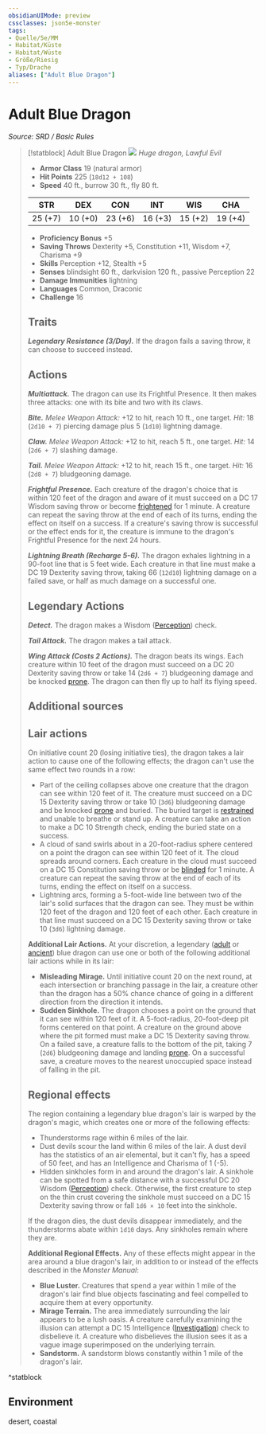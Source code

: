```yaml
---
obsidianUIMode: preview
cssclasses: json5e-monster
tags:
- Quelle/5e/MM
- Habitat/Küste
- Habitat/Wüste
- Größe/Riesig
- Typ/Drache
aliases: ["Adult Blue Dragon"]
---
```

# Adult Blue Dragon
*Source: SRD / Basic Rules*  

> [!statblock] Adult Blue Dragon
> ![](compendium/bestiary/dragon/token/adult-blue-dragon.png#token)
> *Huge dragon, Lawful Evil*
> 
> - **Armor Class** 19  (natural armor)
> - **Hit Points** 225 (`18d12 + 108`)
> - **Speed** 40 ft., burrow 30 ft., fly 80 ft.
> 
> |STR|DEX|CON|INT|WIS|CHA|
> |:---:|:---:|:---:|:---:|:---:|:---:|
> |25 (+7)|10 (+0)|23 (+6)|16 (+3)|15 (+2)|19 (+4)|
> 
> - **Proficiency Bonus** +5
> - **Saving Throws** Dexterity +5, Constitution +11, Wisdom +7, Charisma +9
> - **Skills** Perception +12, Stealth +5
> - **Senses** blindsight 60 ft., darkvision 120 ft., passive Perception 22
> - **Damage Immunities** lightning
> - **Languages** Common, Draconic
> - **Challenge** 16
> 
> ## Traits
> 
> ***Legendary Resistance (3/Day).*** If the dragon fails a saving throw, it can choose to succeed instead.
> 
> ## Actions
> 
> ***Multiattack.*** The dragon can use its Frightful Presence. It then makes three attacks: one with its bite and two with its claws.
> 
> ***Bite.*** *Melee Weapon Attack:* +12 to hit, reach 10 ft., one target. *Hit:* 18 (`2d10 + 7`) piercing damage plus 5 (`1d10`) lightning damage.
> 
> ***Claw.*** *Melee Weapon Attack:* +12 to hit, reach 5 ft., one target. *Hit:* 14 (`2d6 + 7`) slashing damage.
> 
> ***Tail.*** *Melee Weapon Attack:* +12 to hit, reach 15 ft., one target. *Hit:* 16 (`2d8 + 7`) bludgeoning damage.
> 
> ***Frightful Presence.*** Each creature of the dragon's choice that is within 120 feet of the dragon and aware of it must succeed on a DC 17 Wisdom saving throw or become [frightened](rules/conditions.md#frightened) for 1 minute. A creature can repeat the saving throw at the end of each of its turns, ending the effect on itself on a success. If a creature's saving throw is successful or the effect ends for it, the creature is immune to the dragon's Frightful Presence for the next 24 hours.
> 
> ***Lightning Breath (Recharge 5-6).*** The dragon exhales lightning in a 90-foot line that is 5 feet wide. Each creature in that line must make a DC 19 Dexterity saving throw, taking 66 (`12d10`) lightning damage on a failed save, or half as much damage on a successful one.
> 
> ## Legendary Actions
> 
> ***Detect.*** The dragon makes a Wisdom ([Perception](rules/skills.md#Perception)) check.
> 
> ***Tail Attack.*** The dragon makes a tail attack.
> 
> ***Wing Attack (Costs 2 Actions).*** The dragon beats its wings. Each creature within 10 feet of the dragon must succeed on a DC 20 Dexterity saving throw or take 14 (`2d6 + 7`) bludgeoning damage and be knocked [prone](rules/conditions.md#prone). The dragon can then fly up to half its flying speed.
> 
> ## Additional sources
> 
> 
> 
> ## Lair actions
> 
> On initiative count 20 (losing initiative ties), the dragon takes a lair action to cause one of the following effects; the dragon can't use the same effect two rounds in a row:
> 
> - Part of the ceiling collapses above one creature that the dragon can see within 120 feet of it. The creature must succeed on a DC 15 Dexterity saving throw or take 10 (`3d6`) bludgeoning damage and be knocked [prone](rules/conditions.md#prone) and buried. The buried target is [restrained](rules/conditions.md#restrained) and unable to breathe or stand up. A creature can take an action to make a DC 10 Strength check, ending the buried state on a success.  
> - A cloud of sand swirls about in a 20-foot-radius sphere centered on a point the dragon can see within 120 feet of it. The cloud spreads around corners. Each creature in the cloud must succeed on a DC 15 Constitution saving throw or be [blinded](rules/conditions.md#blinded) for 1 minute. A creature can repeat the saving throw at the end of each of its turns, ending the effect on itself on a success.  
> - Lightning arcs, forming a 5-foot-wide line between two of the lair's solid surfaces that the dragon can see. They must be within 120 feet of the dragon and 120 feet of each other. Each creature in that line must succeed on a DC 15 Dexterity saving throw or take 10 (`3d6`) lightning damage.  
> 
> **Additional Lair Actions.** At your discretion, a legendary ([adult](compendium/bestiary/dragon/adult-blue-dragon.md) or [ancient](compendium/bestiary/dragon/ancient-blue-dragon.md)) blue dragon can use one or both of the following additional lair actions while in its lair:
> 
> - **Misleading Mirage.** Until initiative count 20 on the next round, at each intersection or branching passage in the lair, a creature other than the dragon has a 50% chance chance of going in a different direction from the direction it intends.  
> - **Sudden Sinkhole.** The dragon chooses a point on the ground that it can see within 120 feet of it. A 5-foot-radius, 20-foot-deep pit forms centered on that point. A creature on the ground above where the pit formed must make a DC 15 Dexterity saving throw. On a failed save, a creature falls to the bottom of the pit, taking 7 (`2d6`) bludgeoning damage and landing [prone](rules/conditions.md#prone). On a successful save, a creature moves to the nearest unoccupied space instead of falling in the pit.  
> 
> ## Regional effects
> 
> The region containing a legendary blue dragon's lair is warped by the dragon's magic, which creates one or more of the following effects:
> 
> - Thunderstorms rage within 6 miles of the lair.  
> - Dust devils scour the land within 6 miles of the lair. A dust devil has the statistics of an air elemental, but it can't fly, has a speed of 50 feet, and has an Intelligence and Charisma of 1 (-5).  
> - Hidden sinkholes form in and around the dragon's lair. A sinkhole can be spotted from a safe distance with a successful DC 20 Wisdom ([Perception](rules/skills.md#Perception)) check. Otherwise, the first creature to step on the thin crust covering the sinkhole must succeed on a DC 15 Dexterity saving throw or fall `1d6 × 10` feet into the sinkhole.  
> 
> If the dragon dies, the dust devils disappear immediately, and the thunderstorms abate within `1d10` days. Any sinkholes remain where they are.
> 
> **Additional Regional Effects.** Any of these effects might appear in the area around a blue dragon's lair, in addition to or instead of the effects described in the *Monster Manual*:
> 
> - **Blue Luster.** Creatures that spend a year within 1 mile of the dragon's lair find blue objects fascinating and feel compelled to acquire them at every opportunity.  
> - **Mirage Terrain.** The area immediately surrounding the lair appears to be a lush oasis. A creature carefully examining the illusion can attempt a DC 15 Intelligence ([Investigation](rules/skills.md#Investigation)) check to disbelieve it. A creature who disbelieves the illusion sees it as a vague image superimposed on the underlying terrain.  
> - **Sandstorm.** A sandstorm blows constantly within 1 mile of the dragon's lair.  
^statblock

## Environment

desert, coastal